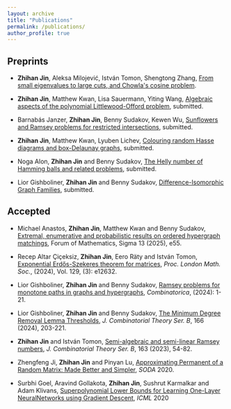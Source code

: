 ```yaml
---
layout: archive
title: "Publications"
permalink: /publications/
author_profile: true
---
```


## Preprints

* **Zhihan Jin**, Aleksa Milojević, István Tomon, Shengtong Zhang, [From small eigenvalues to large cuts, and Chowla's cosine problem](https://arxiv.org/pdf/2509.03490).

* **Zhihan Jin**, Matthew Kwan, Lisa Sauermann, Yiting Wang, [Algebraic aspects of the polynomial Littlewood-Offord problem](https://arxiv.org/abs/2505.23335), submitted.

* Barnabás Janzer, **Zhihan Jin**, Benny Sudakov, Kewen Wu, [Sunflowers and Ramsey problems for restricted intersections](https://arxiv.org/abs/2504.15264), submitted.

* **Zhihan Jin**, Matthew Kwan, Lyuben Lichev, [Colouring random Hasse diagrams and box-Delaunay graphs](https://arxiv.org/abs/2501.12373), submitted.

* Noga Alon, **Zhihan Jin** and Benny Sudakov, [The Helly number of Hamming balls and related problems](https://arxiv.org/abs/2405.10275), submitted.

* Lior Gishboliner, **Zhihan Jin** and Benny Sudakov, [Difference-Isomorphic Graph Families](https://arxiv.org/abs/2312.06610), submitted.


[//]: <> (## To appear)


## Accepted

* Michael Anastos, **Zhihan Jin**, Matthew Kwan and Benny Sudakov, [Extremal, enumerative and probabilistic results on ordered hypergraph matchings](https://doi.org/10.1017/fms.2024.144), Forum of Mathematics, Sigma 13 (2025), e55.

* Recep Altar Çiçeksiz, **Zhihan Jin**, Eero Räty and István Tomon, [Exponential Erdős-Szekeres theorem for matrices](https://doi.org/10.1112/plms.12632), *Proc. London Math. Soc.*, (2024), Vol. 129, (3): e12632.

* Lior Gishboliner, **Zhihan Jin** and Benny Sudakov, [Ramsey problems for monotone paths in graphs and hypergraphs](https://doi.org/10.1007/s00493-024-00082-7), *Combinatorica*, (2024): 1-21.

* Lior Gishboliner, **Zhihan Jin** and Benny Sudakov, [The Minimum Degree Removal Lemma Thresholds](https://www.sciencedirect.com/science/article/pii/S0095895624000042), *J. Combinatorial Theory Ser. B*, 166 (2024), 203-221.

* **Zhihan Jin** and István Tomon, [Semi-algebraic and semi-linear Ramsey numbers](https://www.sciencedirect.com/science/article/pii/S0095895623000503), *J. Combinatorial Theory Ser. B*, 163 (2023), 54-82.

* Zhengfeng Ji, **Zhihan Jin** and Pinyan Lu, [Approximating Permanent of a Random Matrix: Made Better and Simpler](https://dl.acm.org/doi/10.5555/3458064.3458124), *SODA* 2020.

* Surbhi Goel, Aravind Gollakota, **Zhihan Jin**, Sushrut Karmalkar and Adam Klivans, [Superpolynomial
Lower Bounds for Learning One-Layer NeuralNetworks using Gradient Descent](https://proceedings.mlr.press/v119/goel20a.html), *ICML* 2020
